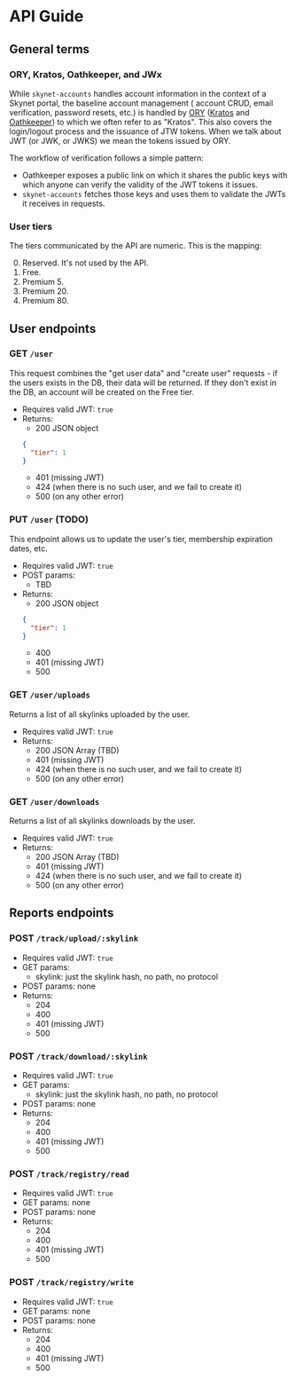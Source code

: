 # API Guide

## General terms

### ORY, Kratos, Oathkeeper, and JWx

While `skynet-accounts` handles account information in the context of a Skynet portal, the baseline account management (
account CRUD, email verification, password resets, etc.) is handled by [ORY](https://www.ory.sh/)
([Kratos](https://www.ory.sh/kratos/) and [Oathkeeper](https://www.ory.sh/oathkeeper/))
to which we often refer to as "Kratos". This also covers the login/logout process and the issuance of JTW tokens. When
we talk about JWT (or JWK, or JWKS)
we mean the tokens issued by ORY.

The workflow of verification follows a simple pattern:

* Oathkeeper exposes a public link on which it shares the public keys with which anyone can verify the validity of the
  JWT tokens it issues.
* `skynet-accounts` fetches those keys and uses them to validate the JWTs it receives in requests.

### User tiers

The tiers communicated by the API are numeric. This is the mapping:

0. Reserved. It's not used by the API.
1. Free.
2. Premium 5.
3. Premium 20.
4. Premium 80.

## User endpoints

### GET `/user`

This request combines the "get user data" and "create user" requests - if the users exists in the DB, their data will be
returned. If they don't exist in the DB, an account will be created on the Free tier.

* Requires valid JWT: `true`
* Returns:
    - 200 JSON object
  ```json
  {
    "tier": 1
  }
  ```
    - 401 (missing JWT)
    - 424 (when there is no such user, and we fail to create it)
    - 500 (on any other error)

### PUT `/user` (TODO)

This endpoint allows us to update the user's tier, membership expiration dates, etc.

* Requires valid JWT: `true`
* POST params:
    - TBD
* Returns:
    - 200 JSON object
  ```json
  {
    "tier": 1
  }
  ```
    - 400
    - 401 (missing JWT)
    - 500

### GET `/user/uploads`

Returns a list of all skylinks uploaded by the user.

* Requires valid JWT: `true`
* Returns:
    - 200 JSON Array (TBD)
    - 401 (missing JWT)
    - 424 (when there is no such user, and we fail to create it)
    - 500 (on any other error)

### GET `/user/downloads`

Returns a list of all skylinks downloads by the user.

* Requires valid JWT: `true`
* Returns:
    - 200 JSON Array (TBD)
    - 401 (missing JWT)
    - 424 (when there is no such user, and we fail to create it)
    - 500 (on any other error)

## Reports endpoints

### POST `/track/upload/:skylink`

* Requires valid JWT: `true`
* GET params:
    - skylink: just the skylink hash, no path, no protocol
* POST params: none
* Returns:
    - 204
    - 400
    - 401 (missing JWT)
    - 500

### POST `/track/download/:skylink`

* Requires valid JWT: `true`
* GET params:
    - skylink: just the skylink hash, no path, no protocol
* POST params: none
* Returns:
    - 204
    - 400
    - 401 (missing JWT)
    - 500

### POST `/track/registry/read`

* Requires valid JWT: `true`
* GET params: none
* POST params: none
* Returns:
    - 204
    - 400
    - 401 (missing JWT)
    - 500

### POST `/track/registry/write`

* Requires valid JWT: `true`
* GET params: none
* POST params: none
* Returns:
    - 204
    - 400
    - 401 (missing JWT)
    - 500
